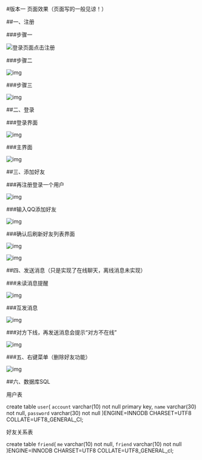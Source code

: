 #版本一   页面效果（页面写的一般见谅！）  


##一、注册  

###步骤一  

![登录页面点击注册](./images/register_step_1.png)  

###步骤二  

![img](./images/register_step_2.png)  

###步骤三  

![img](./images/register_step_3.png)  

##二、登录  

###登录界面  

![img](./images/login_step_1.png)  

###主界面  

![img](./images/login_step_2.png)  

##三、添加好友  

###再注册登录一个用户  

![img](./images/addFriend_step_1.png)  

###输入QQ添加好友  

![img](./images/addFriend_step_2.png)  

###确认后刷新好友列表界面  

![img](./images/addFriend_step_3.png)  

![img](./images/addFriend_step_4.png)  

##四、发送消息（只是实现了在线聊天，离线消息未实现）  

###未读消息提醒  

![img](./images/chat_step_3.png)  

###互发消息  

![img](./images/chat_step_1.png)  

###对方下线，再发送消息会提示“对方不在线”  

![img](./images/chat_step_2.png)  

###五、右键菜单（删除好友功能）  

![img](./images/deleteFriend_step_1.png)  


##六、数据库SQL  

用户表

create table `user`(
`account` varchar(10) not null primary key,
`name` varchar(30) not null,
`password` varchar(30) not null
)ENGINE=INNODB CHARSET=UTF8 COLLATE=UFT8_GENERAL_CI;

好友关系表

create table `friend`(
`me` varchar(10) not null,
`friend` varchar(10) not null
)ENGINE=INNODB CHARSET=UTF8 COLLATE=UTF8_GENERAL_cI;